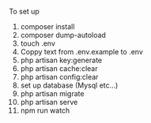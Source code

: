 To set up


<ol>
<li>composer install</li>
<li>composer dump-autoload</li>
<li>touch .env</li>
<li>Coppy text from .env.example to .env</li>
<li>php artisan key:generate</li>
<li>php artisan cache:clear</li>
<li>php artisan config:clear</li>
<li>set up database (Mysql etc...)</li>
<li>php artisan migrate</li>
<li>php artisan serve</li>
<li>npm run watch</li>
</ol>

